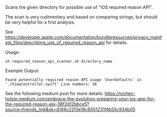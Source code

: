 Scans the given directory for possible use of "iOS required reason API". 

The scan is very rudimentary and based on comparing strings, but should be very helpful for a first analysis.

See https://developer.apple.com/documentation/bundleresources/privacy_manifest_files/describing_use_of_required_reason_api for details.

Usage:

`sh required_reason_api_scanner.sh directory_name`

Example Output:

`Found potentially required reason API usage 'UserDefaults' in './ViewController.swift'
Line numbers: 28`

See the following medium post for more details: https://jochen-holzer.medium.com/embrace-the-evolution-preparing-your-ios-app-for-the-required-reason-api-38f2d12bbce5?source=friends_link&sk=d146c22f3e18c6551231f4b55c934b05
